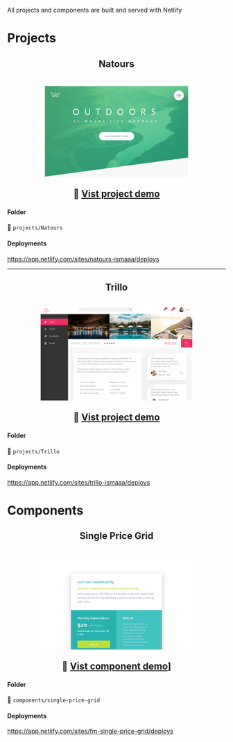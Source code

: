 All projects and components are built and served with Netlify

# Projects

<h2 align="center">
  Natours
</h2>

<h2 align="center">
  <img width="350" src="./.github/natours.png" alt="Icon" src="https://lp-natours.ismaaa.me" />

  :eyes: [Vist project demo](https://lp-natours.ismaaa.me)
</h2>

#### Folder
:file_folder: `projects/Natours`

#### Deployments
https://app.netlify.com/sites/natours-ismaaa/deploys

---
<h2 align="center">
  Trillo
</h2>

<h2 align="center">
  <img width="350" src="./.github/trillo.png" alt="Icon" src="https://trillo.ismaaa.me" />

  :eyes: [Vist project demo](https://trillo.ismaaa.me)
</h2>

#### Folder
:file_folder: `projects/Trillo`

#### Deployments
https://app.netlify.com/sites/trillo-ismaaa/deploys

# Components

<h2 align="center">
  Single Price Grid
</h2>

<h2 align="center">
  <img width="350" src="./.github/single-price-grid.png" alt="Icon" src="https://lp-natours.ismaaa.me" />

  :eyes: [Vist component demo](https://fm-single-price-grid.ismaaa.me)]
</h2>

#### Folder
:file_folder: `components/single-price-grid`

#### Deployments
https://app.netlify.com/sites/fm-single-price-grid/deploys